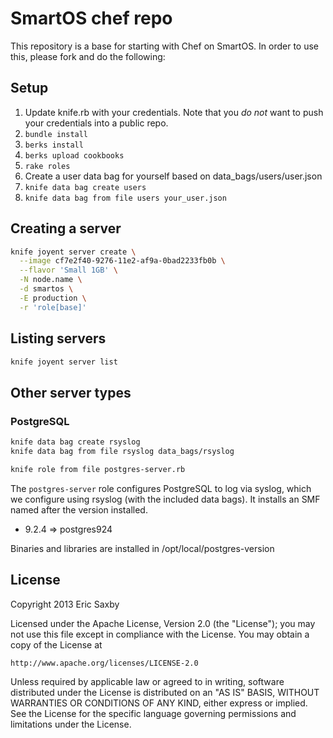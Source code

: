 SmartOS chef repo
=================

This repository is a base for starting with Chef on SmartOS. In
order to use this, please fork and do the following:

## Setup

1. Update knife.rb with your credentials. Note that you *do not*
   want to push your credentials into a public repo.
2. `bundle install`
3. `berks install`
4. `berks upload cookbooks`
5. `rake roles`
6. Create a user data bag for yourself based on
   data_bags/users/user.json
7. `knife data bag create users`
8. `knife data bag from file users your_user.json`

## Creating a server

```bash
knife joyent server create \
  --image cf7e2f40-9276-11e2-af9a-0bad2233fb0b \
  --flavor 'Small 1GB' \
  -N node.name \
  -d smartos \
  -E production \
  -r 'role[base]'
```

## Listing servers

```bash
knife joyent server list
```


## Other server types

### PostgreSQL

```bash
knife data bag create rsyslog
knife data bag from file rsyslog data_bags/rsyslog

knife role from file postgres-server.rb
```

The `postgres-server` role configures PostgreSQL to log via syslog,
which we configure using rsyslog (with the included data bags). 
It installs an SMF named after the version installed.

* 9.2.4 => postgres924

Binaries and libraries are installed in /opt/local/postgres-version

## License

Copyright 2013 Eric Saxby

Licensed under the Apache License, Version 2.0 (the "License");
you may not use this file except in compliance with the License.
You may obtain a copy of the License at

    http://www.apache.org/licenses/LICENSE-2.0

Unless required by applicable law or agreed to in writing, software
distributed under the License is distributed on an "AS IS" BASIS,
WITHOUT WARRANTIES OR CONDITIONS OF ANY KIND, either express or implied.
See the License for the specific language governing permissions and
limitations under the License.

